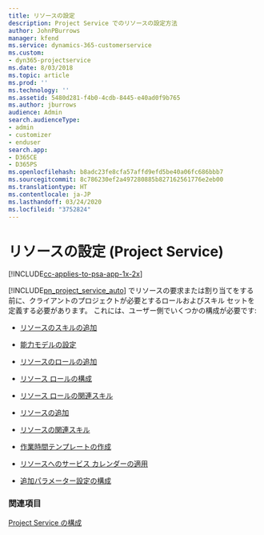 ```yaml
---
title: リソースの設定
description: Project Service でのリソースの設定方法
author: JohnPBurrows
manager: kfend
ms.service: dynamics-365-customerservice
ms.custom:
- dyn365-projectservice
ms.date: 8/03/2018
ms.topic: article
ms.prod: ''
ms.technology: ''
ms.assetid: 5480d281-f4b0-4cdb-8445-e40ad0f9b765
ms.author: jburrows
audience: Admin
search.audienceType:
- admin
- customizer
- enduser
search.app:
- D365CE
- D365PS
ms.openlocfilehash: b8adc23fe8cfa57affd9efd5be40a06fc686bbb7
ms.sourcegitcommit: 8c786230ef2a497280885b827162561776e2eb00
ms.translationtype: HT
ms.contentlocale: ja-JP
ms.lasthandoff: 03/24/2020
ms.locfileid: "3752824"
---
```

# <a name="set-up-resources-project-service"></a>リソースの設定 (Project Service)

[!INCLUDE[cc-applies-to-psa-app-1x-2x](../includes/cc-applies-to-psa-app-1x-2x.md)]

[!INCLUDE[pn_project_service_auto](../includes/pn-project-service-auto.md)] でリソースの要求または割り当てをする前に、クライアントのプロジェクトが必要とするロールおよびスキル セットを定義する必要があります。 これには、ユーザー側でいくつかの構成が必要です:  
  
-   [リソースのスキルの追加](../project-service/add-resource-skills.md)  
  
-   [能力モデルの設定](../project-service/set-up-proficiency-models.md)  
  
-   [リソースのロールの追加](../project-service/add-resource-roles.md)  
  
-   [リソース ロールの構成](../project-service/configure-resource-roles.md)  
  
-   [リソース ロールの関連スキル](../project-service/associate-skills-with-resource-roles.md)  
  
-   [リソースの追加](../project-service/add-resources.md)  
  
-   [リソースの関連スキル](../project-service/associate-skills-with-resources.md)  
  
-   [作業時間テンプレートの作成](../project-service/create-work-hours-template.md)  
  
-   [リソースへのサービス カレンダーの適用](../project-service/apply-calendar-resource.md)  
  
-   [追加パラメーター設定の構成](../project-service/configure-additional-parameters-settings.md)  
  
### <a name="see-also"></a>関連項目  
 [Project Service の構成](../project-service/configure.md)
